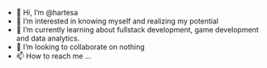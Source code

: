 - 👋 Hi, I’m @hartesa
- 👀 I’m interested in knowing myself and realizing my potential
- 🌱 I’m currently learning about fullstack development, game development and data analytics.
- 💞️ I’m looking to collaborate on nothing
- 📫 How to reach me ...

<!---
hartesa/hartesa is a ✨ special ✨ repository because its `README.md` (this file) appears on your GitHub profile.
You can click the Preview link to take a look at your changes.
--->
